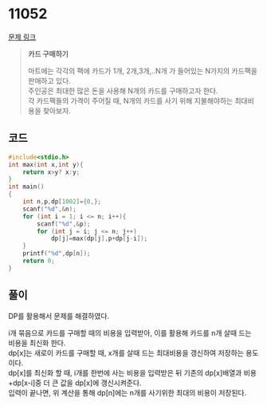 # 11052

[문제 링크](https://www.acmicpc.net/problem/11052)

> __카드 구매하기__
>
> 마트에는 각각의 팩에 카드가 1개, 2개,3개,..N개 가 들어있는 N가지의 카드팩을 판매하고 있다.  
> 주인공은 최대한 많은 돈을 사용해 N개의 카드를 구매하고자 한다.  
> 각 카드팩들의 가격이 주어질 때, N개의 카드를 사기 위해 지불해야하는 최대비용을 찾아보자.  

## 코드

```c
#include<stdio.h>
int max(int x,int y){
    return x>y? x:y;
}
int main()
{
    int n,p,dp[1002]={0,};
    scanf("%d",&n);
    for (int i = 1; i <= n; i++){
        scanf("%d",&p);
        for (int j = i; j <= n; j++)
            dp[j]=max(dp[j],p+dp[j-i]);
    }
    printf("%d",dp[n]);
    return 0;
}
```

## 풀이

DP를 활용해서 문제를 해결하였다.  

i개 묶음으로 카드를 구매할 때의 비용을 입력받아, 이를 활용해 카드를 n개 살때 드는 비용을 최신화 한다.  
dp\[x]는 새로이 카드를 구매할 때, x개를 살때 드는 최대비용을 갱신하여 저장하는 용도이다.  
dp\[x]를 최신화 할 때, i개를 한번에 사는 비용을 입력받은 뒤 기존의 dp\[x]배열과 비용+dp\[x-i]중 더 큰 값을 dp\[x]에 갱신시켜준다.  
입력이 끝나면, 위 계산을 통해 dp\[n]에는 n개를 사기위한 최대의 비용이 저장된다.  
